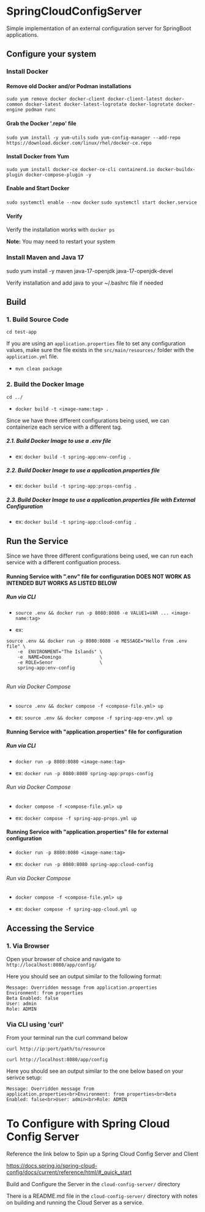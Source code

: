 # SpringCloudConfigServer
Simple implementation of an external configuration server for SpringBoot applications. 


## Configure your system

### Install Docker

#### Remove old Docker and/or Podman installations

`sudo yum remove docker docker-client docker-client-latest docker-common docker-latest docker-latest-logrotate docker-logrotate docker-engine podman runc`

#### Grab the Docker '.repo' file

`sudo yum install -y yum-utils`
`sudo yum-config-manager --add-repo https://download.docker.com/linux/rhel/docker-ce.repo`

#### Install Docker from Yum
`sudo yum install docker-ce docker-ce-cli containerd.io docker-buildx-plugin docker-compose-plugin -y`

#### Enable and Start Docker
`sudo systemctl enable --now docker`
`sudo systemctl start docker.service`

#### Verify
Verify the installation works with `docker ps`

**Note:** You may need to restart your system

### Install Maven and Java 17
sudo yum install -y maven java-17-openjdk java-17-openjdk-devel 

Verify installation and add java to your ~/.bashrc file if needed


## Build

### 1. Build Source Code

`cd test-app`

If you are using an `application.properties` file to set any configuration values, make sure the file exists in the `src/main/resources/` folder with the `application.yml` file.

- `mvn clean package`


### 2. Build the Docker Image

`cd ../`

- `docker build -t <image-name:tag> .`

Since we have three different configurations being used, we can containerize each service with a different tag.

##### 2.1. Build Docker Image to use a .env file 

- ex: `docker build -t spring-app:env-config .`

##### 2.2. Build Docker Image to use a application.properties file 

- ex: `docker build -t spring-app:props-config .`

##### 2.3. Build Docker Image to use a application.properties file with External Configuration

- ex: `docker build -t spring-app:cloud-config .`


## Run the Service

Since we have three different configurations being used, we can run each service with a different configuation process.


#### Running Service with ".env" file for configuration **DOES NOT WORK AS INTENDED BUT WORKS AS LISTED BELOW**
##### Run via CLI

- `source .env && docker run -p 8080:8080 -e VALUE1=VAR ... <image-name:tag>`

- ex: 
```
source .env && docker run -p 8080:8080 -e MESSAGE="Hello from .env file" \
    -e  ENVIRONMENT="The Islands" \
    -e  NAME=Domingo              \
    -e ROLE=Senor                 \
    spring-app:env-config
    
```

###### Run via Docker Compose

- `source .env && docker compose -f <compose-file.yml> up`

- ex: `source .env && docker compose -f spring-app-env.yml up`


#### Running Service with "application.properties" file for configuration
##### Run via CLI

- `docker run -p 8080:8080 <image-name:tag>`

- ex: `docker run -p 8080:8080 spring-app:props-config`


###### Run via Docker Compose

- `docker compose -f <compose-file.yml> up`

- ex: `docker compose -f spring-app-props.yml up`


#### Running Service with "application.properties" file for external configuration

- `docker run -p 8080:8080 <image-name:tag>`

- ex: `docker run -p 8080:8080 spring-app:cloud-config`


###### Run via Docker Compose

- `docker compose -f <compose-file.yml> up`

- ex: `docker compose -f spring-app-cloud.yml up`

## Accessing the Service

### 1. Via Browser

Open your browser of choice and navigate to `http://localhost:8080/app/config/`

Here you should see an output similar to the following format:

```
Message: Overridden message from application.properties
Environment: from properties
Beta Enabled: false
User: admin
Role: ADMIN
```

### Via CLI using 'curl'

From your terminal run the curl command below

`curl http://ip:port/path/to/resource`

`curl http://localhost:8080/app/config`

Here you should see an output similar to the one below based on your serivce setup:

```
Message: Overridden message from application.properties<br>Environment: from properties<br>Beta Enabled: false<br>User: admin<br>Role: ADMIN
```


# To Configure with Spring Cloud Config Server

Reference the link below to Spin up a Spring Cloud Config Server and Client


https://docs.spring.io/spring-cloud-config/docs/current/reference/html/#_quick_start

Build and Configure the Server in the `cloud-config-server/` directory

There is a README.md file in the `cloud-config-server/` directory with notes on building and running the Cloud Server as a service.